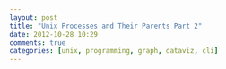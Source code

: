 ```yaml
---
layout: post
title: "Unix Processes and Their Parents Part 2"
date: 2012-10-28 10:29
comments: true
categories: [unix, programming, graph, dataviz, cli]
---
```

